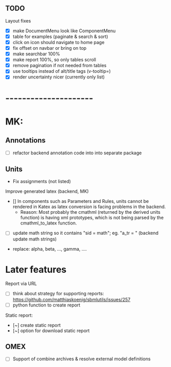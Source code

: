 ## TODO
Layout fixes
- [x] make DocumentMenu look like ComponentMenu
- [x] table for examples (paginate & search & sort)
- [x] click on icon should navigate to home page 
- [x] fix offset on navbar or bring on top  
- [x] make searchbar 100%  
- [x] make report 100%, so only tables scroll
- [x] remove pagination if not needed from tables
- [x] use tooltips instead of alt/title tags (v-tooltip=)  
- [x] render uncertainty nicer (currently only list)

# ---------------------    
# MK:
## Annotations
- [ ] refactor backend annotation code into into separate package

## Units
- Fix assignments (not listed)

Improve generated latex (backend, MK)
- [] In components such as Parameters and Rules, units cannot be rendered in Katex as latex conversion is facing problems in the backend.
    - Reason: Most probably the cmathml (returned by the derived units function) is having xml prototypes, which is not being parsed by the cmathml_to_latex function. 
- [ ] update math string so it contains "sid = math"; eg. "a_tr = " (backend update math strings)
- replace: alpha, beta, ..., gamma, ....

# Later features
Report via URL 
- [ ] think about strategy for supporting reports: https://github.com/matthiaskoenig/sbmlutils/issues/257
- [ ] python function to create report

Static report:
- [~] create static report 
- [~] option for download static report

## OMEX
- [ ] Support of combine archives & resolve external model definitions
